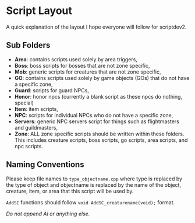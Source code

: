 Script Layout
=============
A quick explanation of the layout I hope everyone will follow for scriptdev2.


Sub Folders
-----------

* **Area**: contains scripts used solely by area triggers,
* **Boss**: boss scripts for bosses that are not zone specific,
* **Mob**: generic scripts for creatures that are not zone specific,
* **GO**: contains scripts used solely by game objects (GOs) that do not have
  a specific zone,
* **Guard**: scripts for guard NPCs,
* **Honor**: honor npcs (currently a blank script as these npcs do nothing,
  special)
* **Item**: item scripts,
* **NPC**: scripts for individual NPCs who do not have a specific zone,
* **Servers**: generic NPC servers script for things such as flightmasters
  and guildmasters,
* **Zone**: ALL zone specific scripts should be written within these folders.
  This includes creature scripts, boss scripts, go scripts, area scripts,
  and npc scripts.


Naming Conventions
------------------
Please keep file names to `type_objectname.cpp` where type is replaced by the
type of object and objectname is replaced by the name of the object, creature,
item, or area that this script will be used by.

`AddSC` functions should follow `void AddSC_creaturename(void);` format.

*Do not append AI or anything else.*
